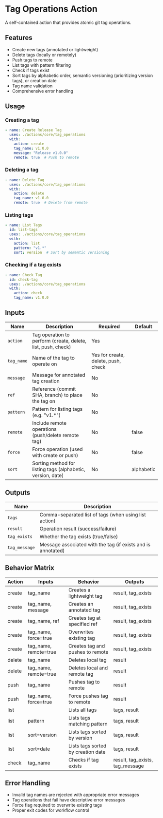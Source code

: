 # Tag Operations Action

A self-contained action that provides atomic git tag operations.

## Features

- Create new tags (annotated or lightweight)
- Delete tags (locally or remotely)
- Push tags to remote
- List tags with pattern filtering
- Check if tags exist
- Sort tags by alphabetic order, semantic versioning (prioritizing version tags), or creation date
- Tag name validation
- Comprehensive error handling

## Usage

### Creating a tag

```yaml
- name: Create Release Tag
  uses: ./actions/core/tag_operations
  with:
    action: create
    tag_name: v1.0.0
    message: "Release v1.0.0"
    remote: true  # Push to remote
```

### Deleting a tag

```yaml
- name: Delete Tag
  uses: ./actions/core/tag_operations
  with:
    action: delete
    tag_name: v1.0.0
    remote: true  # Delete from remote
```

### Listing tags

```yaml
- name: List Tags
  id: list-tags
  uses: ./actions/core/tag_operations
  with:
    action: list
    pattern: "v1.*"
    sort: version  # Sort by semantic versioning
```

### Checking if a tag exists

```yaml
- name: Check Tag
  id: check-tag
  uses: ./actions/core/tag_operations
  with:
    action: check
    tag_name: v1.0.0
```

## Inputs

| Name | Description | Required | Default |
|------|-------------|----------|---------|
| `action` | Tag operation to perform (create, delete, list, push, check) | Yes | |
| `tag_name` | Name of the tag to operate on | Yes for create, delete, push, check | |
| `message` | Message for annotated tag creation | No | |
| `ref` | Reference (commit SHA, branch) to place the tag on | No | |
| `pattern` | Pattern for listing tags (e.g. "v1.*") | No | |
| `remote` | Include remote operations (push/delete remote tag) | No | false |
| `force` | Force operation (used with create or push) | No | false |
| `sort` | Sorting method for listing tags (alphabetic, version, date) | No | alphabetic |

## Outputs

| Name | Description |
|------|-------------|
| `tags` | Comma-separated list of tags (when using list action) |
| `result` | Operation result (success/failure) |
| `tag_exists` | Whether the tag exists (true/false) |
| `tag_message` | Message associated with the tag (if exists and is annotated) |

## Behavior Matrix

| Action | Inputs | Behavior | Outputs |
|--------|--------|----------|---------|
| create | tag_name | Creates a lightweight tag | result, tag_exists |
| create | tag_name, message | Creates an annotated tag | result, tag_exists |
| create | tag_name, ref | Creates tag at specified ref | result, tag_exists |
| create | tag_name, force=true | Overwrites existing tag | result, tag_exists |
| create | tag_name, remote=true | Creates tag and pushes to remote | result, tag_exists |
| delete | tag_name | Deletes local tag | result |
| delete | tag_name, remote=true | Deletes local and remote tag | result |
| push | tag_name | Pushes tag to remote | result |
| push | tag_name, force=true | Force pushes tag to remote | result |
| list | | Lists all tags | tags, result |
| list | pattern | Lists tags matching pattern | tags, result |
| list | sort=version | Lists tags sorted by version | tags, result |
| list | sort=date | Lists tags sorted by creation date | tags, result |
| check | tag_name | Checks if tag exists | result, tag_exists, tag_message |

## Error Handling

- Invalid tag names are rejected with appropriate error messages
- Tag operations that fail have descriptive error messages
- Force flag required to overwrite existing tags
- Proper exit codes for workflow control